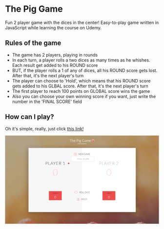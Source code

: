 # The Pig Game
Fun 2 player game with the dices in the center! Easy-to-play game written in JavaScript while learning the course on Udemy.

## Rules of the game
- The game has 2 players, playing in rounds
- In each turn, a player rolls a two dices as many times as he whishes. Each result get added to his ROUND score
- BUT, if the player rolls a 1 of any of dices, all his ROUND score gets lost. After that, it's the next player's turn
- The player can choose to 'Hold', which means that his ROUND score gets added to his GLBAL score. After that, it's the next player's turn
- The first player to reach 100 points on GLOBAL score wins the game
- Also you can choose your own winning score if you want, just write the number in the 'FINAL SCORE' field

## How can I play?
Oh it's simple, really, just click [this link!](https://1obanov.github.io/Pig-game/)

![](https://github.com/1obanov/Pig-game/blob/master/screenshot-of-pig-game.png)
